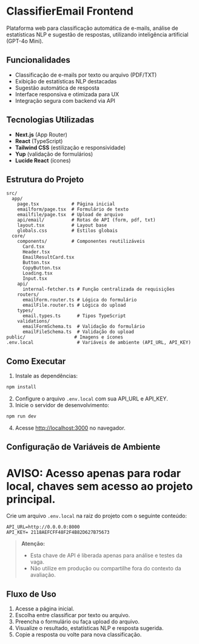# ClassifierEmail Frontend

Plataforma web para classificação automática de e-mails, análise de estatísticas NLP e sugestão de respostas, utilizando
inteligência artificial (GPT-4o Mini).

## Funcionalidades

- Classificação de e-mails por texto ou arquivo (PDF/TXT)
- Exibição de estatísticas NLP destacadas
- Sugestão automática de resposta
- Interface responsiva e otimizada para UX
- Integração segura com backend via API

## Tecnologias Utilizadas

- **Next.js** (App Router)
- **React** (TypeScript)
- **Tailwind CSS** (estilização e responsividade)
- **Yup** (validação de formulários)
- **Lucide React** (ícones)

## Estrutura do Projeto

```
src/
  app/
    page.tsx            # Página inicial
    emailform/page.tsx  # Formulário de texto
    emailfile/page.tsx  # Upload de arquivo
    api/email/          # Rotas de API (form, pdf, txt)
    layout.tsx          # Layout base
    globals.css         # Estilos globais
  core/
    components/         # Componentes reutilizáveis
      Card.tsx
      Header.tsx
      EmailResultCard.tsx
      Button.tsx
      CopyButton.tsx
      Loading.tsx
      Input.tsx
    api/
      internal-fetcher.ts # Função centralizada de requisições
    routers/
      emailForm.router.ts # Lógica do formulário
      emailFile.router.ts # Lógica do upload
    types/
      email.types.ts      # Tipos TypeScript
    validations/
      emailFormSchema.ts  # Validação do formulário
      emailFileSchema.ts  # Validação do upload
public/                  # Imagens e ícones
.env.local                # Variáveis de ambiente (API_URL, API_KEY)
```

## Como Executar

1. Instale as dependências:

```bash
npm install
```

2. Configure o arquivo `.env.local` com sua API_URL e API_KEY.
3. Inicie o servidor de desenvolvimento:

```bash
npm run dev
```

4. Acesse [http://localhost:3000](http://localhost:3000) no navegador.

## Configuração de Variáveis de Ambiente

# AVISO: Acesso apenas para rodar local, chaves sem acesso ao projeto principal.

Crie um arquivo `.env.local` na raiz do projeto com o seguinte conteúdo:

```env
API_URL=http://0.0.0.0:8000
API_KEY= 2118AEFCFF48F2F4B82D627B75673
```

> **Atenção:**
>
> - Esta chave de API é liberada apenas para análise e testes da vaga.
> - Não utilize em produção ou compartilhe fora do contexto da avaliação.

## Fluxo de Uso

1. Acesse a página inicial.
2. Escolha entre classificar por texto ou arquivo.
3. Preencha o formulário ou faça upload do arquivo.
4. Visualize o resultado, estatísticas NLP e resposta sugerida.
5. Copie a resposta ou volte para nova classificação.
